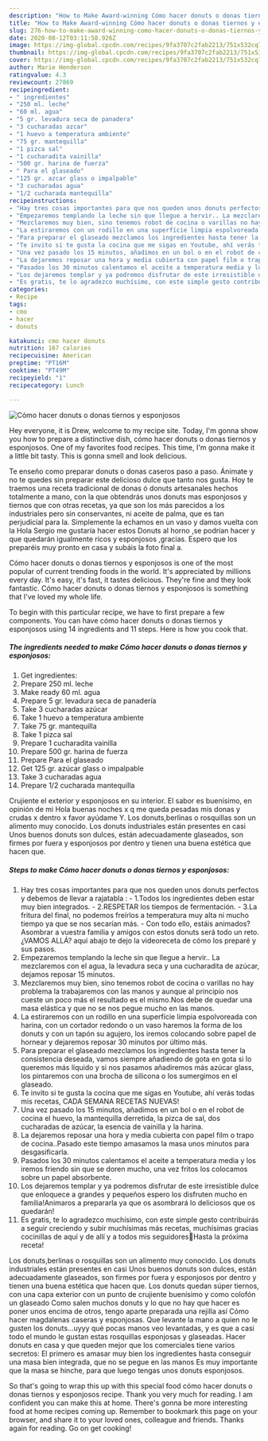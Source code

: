 ```yaml
---
description: "How to Make Award-winning Cómo hacer donuts o donas tiernos y esponjosos"
title: "How to Make Award-winning Cómo hacer donuts o donas tiernos y esponjosos"
slug: 276-how-to-make-award-winning-como-hacer-donuts-o-donas-tiernos-y-esponjosos
date: 2020-08-12T03:11:58.926Z
image: https://img-global.cpcdn.com/recipes/9fa3707c2fab2213/751x532cq70/como-hacer-donuts-o-donas-tiernos-y-esponjosos-foto-principal.jpg
thumbnail: https://img-global.cpcdn.com/recipes/9fa3707c2fab2213/751x532cq70/como-hacer-donuts-o-donas-tiernos-y-esponjosos-foto-principal.jpg
cover: https://img-global.cpcdn.com/recipes/9fa3707c2fab2213/751x532cq70/como-hacer-donuts-o-donas-tiernos-y-esponjosos-foto-principal.jpg
author: Marie Henderson
ratingvalue: 4.3
reviewcount: 27869
recipeingredient:
- " ingredientes"
- "250 ml. leche"
- "60 ml. agua"
- "5 gr. levadura seca de panadera"
- "3 cucharadas azcar"
- "1 huevo a temperatura ambiente"
- "75 gr. mantequilla"
- "1 pizca sal"
- "1 cucharadita vainilla"
- "500 gr. harina de fuerza"
- " Para el glaseado"
- "125 gr. azcar glass o impalpable"
- "3 cucharadas agua"
- "1/2 cucharada mantequilla"
recipeinstructions:
- "Hay tres cosas importantes para que nos queden unos donuts perfectos y debemos de llevar a rajatabla : 1.Todos los ingredientes deben estar muy bien integrados. 2.RESPETAR los tiempos de fermentación. 3.La fritura del final, no podemos freírlos a temperatura muy alta ni mucho tiempo ya que se nos secarían más. Con todo ello, estáis animados? Asombrar a vuestra familia y amigos con estos donuts será todo un reto. ¿VAMOS ALLÁ? aquí abajo te dejo la videoreceta de cómo los preparé y sus pasos."
- "Empezaremos templando la leche sin que llegue a hervir.. La mezclaremos con el agua, la levadura seca y una cucharadita de azúcar, dejamos reposar 15 minutos."
- "Mezclaremos muy bien, sino tenemos robot de cocina o varillas no hay problema la trabajaremos con las manos y aunque al principio nos cueste un poco más el resultado es el mismo.Nos debe de quedar una masa elástica y que no se nos pegue mucho en las manos."
- "La estiraremos con un rodillo en una superfície limpia espolvoreada con harina, con un cortador redondo o un vaso haremos la forma de los donuts y con un tapón su agujero, los iremos colocando sobre papel de hornear y dejaremos reposar 30 minutos por último más."
- "Para preparar el glaseado mezclamos los ingredientes hasta tener la consistencia deseada, vamos siempre añadiendo de gota en gota si lo queremos más líquido y si nos pasamos añadiremos más azúcar glass, los pintaremos con una brocha de silicona o los sumergimos en el glaseado."
- "Te invito si te gusta la cocina que me sigas en Youtube, ahí verás todas mis recetas, CADA SEMANA RECETAS NUEVAS!"
- "Una vez pasado los 15 minutos, añadimos en un bol o en el robot de cocina el huevo, la mantequilla derretida, la pizca de sal, dos cucharadas de azúcar, la esencia de vainilla y la harina."
- "La dejaremos reposar una hora y media cubierta con papel film o trapo de cocina..Pasado este tiempo amasamos la masa unos minutos para desgasificarla."
- "Pasados los 30 minutos calentamos el aceite a temperatura media y los iremos friendo sin que se doren mucho, una vez fritos los colocamos sobre un papel absorbente."
- "Los dejaremos templar y ya podremos disfrutar de este irresistible dulce que enloquece a grandes y pequeños espero los disfruten mucho en familia!Animaros a prepararla ya que os asombrará lo deliciosos que os quedarán!"
- "Es gratis, te lo agradezco muchísimo, con este simple gesto contribuirás a seguir creciendo y subir muchísimas más recetas, muchísimas gracias cocinillas de aquí y de allí y a todos mis seguidores💛Hasta la próxima receta!"
categories:
- Recipe
tags:
- cmo
- hacer
- donuts

katakunci: cmo hacer donuts 
nutrition: 167 calories
recipecuisine: American
preptime: "PT16M"
cooktime: "PT49M"
recipeyield: "1"
recipecategory: Lunch

---
```



![Cómo hacer donuts o donas tiernos y esponjosos](https://img-global.cpcdn.com/recipes/9fa3707c2fab2213/751x532cq70/como-hacer-donuts-o-donas-tiernos-y-esponjosos-foto-principal.jpg)

Hey everyone, it is Drew, welcome to my recipe site. Today, I'm gonna show you how to prepare a distinctive dish, cómo hacer donuts o donas tiernos y esponjosos. One of my favorites food recipes. This time, I'm gonna make it a little bit tasty. This is gonna smell and look delicious.

Te enseño como preparar donuts o donas caseros paso a paso. Ánimate y no te quedes sin preparar este delicioso dulce que tanto nos gusta. Hoy te traemos una receta tradicional de donas ó donuts artesanales hechos totalmente a mano, con la que obtendrás unos donuts mas esponjosos y tiernos que con otras recetas, ya que son los más parecidos a los industriales pero sin conservantes, ni aceite de palma, que es tan perjudicial para la. Simplemente la echamos en un vaso y damos vuelta con la Hola Sergio me gustaría hacer estos Donuts al horno ,se podrían hacer y que quedarán igualmente ricos y esponjosos ,gracias. Espero que los preparéis muy pronto en casa y subáis la foto final a.

Cómo hacer donuts o donas tiernos y esponjosos is one of the most popular of current trending foods in the world. It's appreciated by millions every day. It's easy, it's fast, it tastes delicious. They're fine and they look fantastic. Cómo hacer donuts o donas tiernos y esponjosos is something that I've loved my whole life.


To begin with this particular recipe, we have to first prepare a few components. You can have cómo hacer donuts o donas tiernos y esponjosos using 14 ingredients and 11 steps. Here is how you cook that.

<!--inarticleads1-->

##### The ingredients needed to make Cómo hacer donuts o donas tiernos y esponjosos:

1. Get  ingredientes:
1. Prepare 250 ml. leche
1. Make ready 60 ml. agua
1. Prepare 5 gr. levadura seca de panadería
1. Take 3 cucharadas azúcar
1. Take 1 huevo a temperatura ambiente
1. Take 75 gr. mantequilla
1. Take 1 pizca sal
1. Prepare 1 cucharadita vainilla
1. Prepare 500 gr. harina de fuerza
1. Prepare  Para el glaseado
1. Get 125 gr. azúcar glass o impalpable
1. Take 3 cucharadas agua
1. Prepare 1/2 cucharada mantequilla


Crujiente el exterior y esponjosos en su interior. El sabor es buenísimo, en opinión de mi Hola buenas noches x q me queda pesadas mis donas y crudas x dentro x favor ayúdame Y. Los donuts,berlinas o rosquillas son un alimento muy conocido. Los donuts industriales están presentes en casi Unos buenos donuts son dulces, están adecuadamente glaseados, son firmes por fuera y esponjosos por dentro y tienen una buena estética que hacen que. 

<!--inarticleads2-->

##### Steps to make Cómo hacer donuts o donas tiernos y esponjosos:

1. Hay tres cosas importantes para que nos queden unos donuts perfectos y debemos de llevar a rajatabla : - 1.Todos los ingredientes deben estar muy bien integrados. - 2.RESPETAR los tiempos de fermentación. - 3.La fritura del final, no podemos freírlos a temperatura muy alta ni mucho tiempo ya que se nos secarían más. - Con todo ello, estáis animados? Asombrar a vuestra familia y amigos con estos donuts será todo un reto. ¿VAMOS ALLÁ? aquí abajo te dejo la videoreceta de cómo los preparé y sus pasos.
1. Empezaremos templando la leche sin que llegue a hervir.. La mezclaremos con el agua, la levadura seca y una cucharadita de azúcar, dejamos reposar 15 minutos.
1. Mezclaremos muy bien, sino tenemos robot de cocina o varillas no hay problema la trabajaremos con las manos y aunque al principio nos cueste un poco más el resultado es el mismo.Nos debe de quedar una masa elástica y que no se nos pegue mucho en las manos.
1. La estiraremos con un rodillo en una superfície limpia espolvoreada con harina, con un cortador redondo o un vaso haremos la forma de los donuts y con un tapón su agujero, los iremos colocando sobre papel de hornear y dejaremos reposar 30 minutos por último más.
1. Para preparar el glaseado mezclamos los ingredientes hasta tener la consistencia deseada, vamos siempre añadiendo de gota en gota si lo queremos más líquido y si nos pasamos añadiremos más azúcar glass, los pintaremos con una brocha de silicona o los sumergimos en el glaseado.
1. Te invito si te gusta la cocina que me sigas en Youtube, ahí verás todas mis recetas, CADA SEMANA RECETAS NUEVAS!
1. Una vez pasado los 15 minutos, añadimos en un bol o en el robot de cocina el huevo, la mantequilla derretida, la pizca de sal, dos cucharadas de azúcar, la esencia de vainilla y la harina.
1. La dejaremos reposar una hora y media cubierta con papel film o trapo de cocina..Pasado este tiempo amasamos la masa unos minutos para desgasificarla.
1. Pasados los 30 minutos calentamos el aceite a temperatura media y los iremos friendo sin que se doren mucho, una vez fritos los colocamos sobre un papel absorbente.
1. Los dejaremos templar y ya podremos disfrutar de este irresistible dulce que enloquece a grandes y pequeños espero los disfruten mucho en familia!Animaros a prepararla ya que os asombrará lo deliciosos que os quedarán!
1. Es gratis, te lo agradezco muchísimo, con este simple gesto contribuirás a seguir creciendo y subir muchísimas más recetas, muchísimas gracias cocinillas de aquí y de allí y a todos mis seguidores💛Hasta la próxima receta!


Los donuts,berlinas o rosquillas son un alimento muy conocido. Los donuts industriales están presentes en casi Unos buenos donuts son dulces, están adecuadamente glaseados, son firmes por fuera y esponjosos por dentro y tienen una buena estética que hacen que. Los donuts quedan súper tiernos, con una capa exterior con un punto de crujiente buenísimo y como colofón un glaseado Como salen muchos donuts y lo que no hay que hacer es poner unos encima de otros, tengo aparte preparada una rejilla así Cómo hacer magdalenas caseras y esponjosas. Que levante la mano a quien no le gusten los donuts…uyyy qué pocas manos veo levantadas, y es que a casi todo el mundo le gustan estas rosquillas esponjosas y glaseadas. Hacer donuts en casa y que queden mejor que los comerciales tiene varios secretos: El primero es amasar muy bien los ingredientes hasta conseguir una masa bien integrada, que no se pegue en las manos Es muy importante que la masa se hinche, para que luego tengas unos donuts esponjosos. 

So that's going to wrap this up with this special food cómo hacer donuts o donas tiernos y esponjosos recipe. Thank you very much for reading. I am confident you can make this at home. There's gonna be more interesting food at home recipes coming up. Remember to bookmark this page on your browser, and share it to your loved ones, colleague and friends. Thanks again for reading. Go on get cooking!
